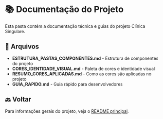 # 📚 Documentação do Projeto

Esta pasta contém a documentação técnica e guias do projeto Clínica Singulare.

## 📁 Arquivos

- **ESTRUTURA_PASTAS_COMPONENTES.md** - Estrutura de componentes do projeto
- **CORES_IDENTIDADE_VISUAL.md** - Paleta de cores e identidade visual
- **RESUMO_CORES_APLICADAS.md** - Como as cores são aplicadas no projeto
- **GUIA_RAPIDO.md** - Guia rápido para desenvolvedores

## 🔙 Voltar

Para informações gerais do projeto, veja o [README principal](../README.md).
